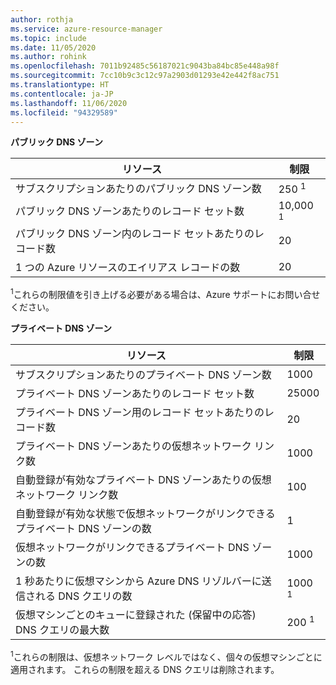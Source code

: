```yaml
---
author: rothja
ms.service: azure-resource-manager
ms.topic: include
ms.date: 11/05/2020
ms.author: rohink
ms.openlocfilehash: 7011b92485c56187021c9043ba84bc85e448a98f
ms.sourcegitcommit: 7cc10b9c3c12c97a2903d01293e42e442f8ac751
ms.translationtype: HT
ms.contentlocale: ja-JP
ms.lasthandoff: 11/06/2020
ms.locfileid: "94329589"
---
```

**パブリック DNS ゾーン**

| リソース | 制限 |
| --- | --- |
| サブスクリプションあたりのパブリック DNS ゾーン数 |250 <sup>1</sup> |
| パブリック DNS ゾーンあたりのレコード セット数 |10,000 <sup>1</sup> |
| パブリック DNS ゾーン内のレコード セットあたりのレコード数 |20 |
| 1 つの Azure リソースのエイリアス レコードの数 |20|

<sup>1</sup>これらの制限値を引き上げる必要がある場合は、Azure サポートにお問い合せください。

**プライベート DNS ゾーン**

| リソース | 制限 |
| --- | --- |
| サブスクリプションあたりのプライベート DNS ゾーン数 |1000|
| プライベート DNS ゾーンあたりのレコード セット数 |25000|
| プライベート DNS ゾーン用のレコード セットあたりのレコード数 |20|
| プライベート DNS ゾーンあたりの仮想ネットワーク リンク数 |1000|
| 自動登録が有効なプライベート DNS ゾーンあたりの仮想ネットワーク リンク数 |100|
| 自動登録が有効な状態で仮想ネットワークがリンクできるプライベート DNS ゾーンの数 |1|
| 仮想ネットワークがリンクできるプライベート DNS ゾーンの数 |1000|
| 1 秒あたりに仮想マシンから Azure DNS リゾルバーに送信される DNS クエリの数 |1000 <sup>1</sup> |
| 仮想マシンごとのキューに登録された (保留中の応答) DNS クエリの最大数 |200 <sup>1</sup> |

<sup>1</sup>これらの制限は、仮想ネットワーク レベルではなく、個々の仮想マシンごとに適用されます。 これらの制限を超える DNS クエリは削除されます。

